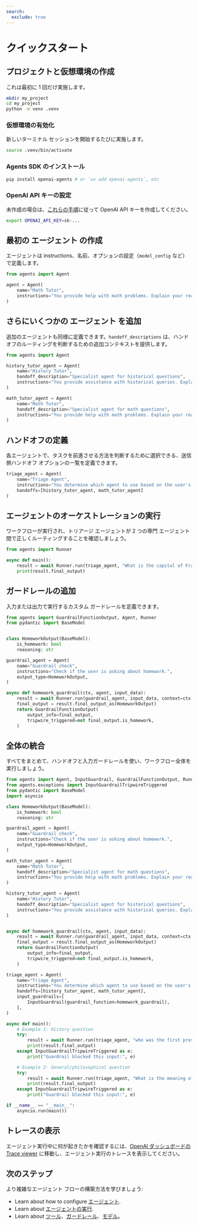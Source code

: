 ```yaml
---
search:
  exclude: true
---
```

# クイックスタート

## プロジェクトと仮想環境の作成

これは最初に 1 回だけ実施します。

```bash
mkdir my_project
cd my_project
python -m venv .venv
```

### 仮想環境の有効化

新しいターミナル セッションを開始するたびに実施します。

```bash
source .venv/bin/activate
```

### Agents SDK のインストール

```bash
pip install openai-agents # or `uv add openai-agents`, etc
```

### OpenAI API キーの設定

未作成の場合は、[これらの手順](https://platform.openai.com/docs/quickstart#create-and-export-an-api-key)に従って OpenAI API キーを作成してください。

```bash
export OPENAI_API_KEY=sk-...
```

## 最初の エージェント の作成

エージェントは instructions、名前、オプションの設定（`model_config` など）で定義します。

```python
from agents import Agent

agent = Agent(
    name="Math Tutor",
    instructions="You provide help with math problems. Explain your reasoning at each step and include examples",
)
```

## さらにいくつかの エージェント を追加

追加のエージェントも同様に定義できます。`handoff_descriptions` は、ハンドオフのルーティングを判断するための追加コンテキストを提供します。

```python
from agents import Agent

history_tutor_agent = Agent(
    name="History Tutor",
    handoff_description="Specialist agent for historical questions",
    instructions="You provide assistance with historical queries. Explain important events and context clearly.",
)

math_tutor_agent = Agent(
    name="Math Tutor",
    handoff_description="Specialist agent for math questions",
    instructions="You provide help with math problems. Explain your reasoning at each step and include examples",
)
```

## ハンドオフの定義

各エージェントで、タスクを前進させる方法を判断するために選択できる、送信側ハンドオフ オプションの一覧を定義できます。

```python
triage_agent = Agent(
    name="Triage Agent",
    instructions="You determine which agent to use based on the user's homework question",
    handoffs=[history_tutor_agent, math_tutor_agent]
)
```

## エージェントのオーケストレーションの実行

ワークフローが実行され、トリアージ エージェントが 2 つの専門 エージェント 間で正しくルーティングすることを確認しましょう。

```python
from agents import Runner

async def main():
    result = await Runner.run(triage_agent, "What is the capital of France?")
    print(result.final_output)
```

## ガードレールの追加

入力または出力で実行するカスタム ガードレールを定義できます。

```python
from agents import GuardrailFunctionOutput, Agent, Runner
from pydantic import BaseModel


class HomeworkOutput(BaseModel):
    is_homework: bool
    reasoning: str

guardrail_agent = Agent(
    name="Guardrail check",
    instructions="Check if the user is asking about homework.",
    output_type=HomeworkOutput,
)

async def homework_guardrail(ctx, agent, input_data):
    result = await Runner.run(guardrail_agent, input_data, context=ctx.context)
    final_output = result.final_output_as(HomeworkOutput)
    return GuardrailFunctionOutput(
        output_info=final_output,
        tripwire_triggered=not final_output.is_homework,
    )
```

## 全体の統合

すべてをまとめて、ハンドオフと入力ガードレールを使い、ワークフロー全体を実行しましょう。

```python
from agents import Agent, InputGuardrail, GuardrailFunctionOutput, Runner
from agents.exceptions import InputGuardrailTripwireTriggered
from pydantic import BaseModel
import asyncio

class HomeworkOutput(BaseModel):
    is_homework: bool
    reasoning: str

guardrail_agent = Agent(
    name="Guardrail check",
    instructions="Check if the user is asking about homework.",
    output_type=HomeworkOutput,
)

math_tutor_agent = Agent(
    name="Math Tutor",
    handoff_description="Specialist agent for math questions",
    instructions="You provide help with math problems. Explain your reasoning at each step and include examples",
)

history_tutor_agent = Agent(
    name="History Tutor",
    handoff_description="Specialist agent for historical questions",
    instructions="You provide assistance with historical queries. Explain important events and context clearly.",
)


async def homework_guardrail(ctx, agent, input_data):
    result = await Runner.run(guardrail_agent, input_data, context=ctx.context)
    final_output = result.final_output_as(HomeworkOutput)
    return GuardrailFunctionOutput(
        output_info=final_output,
        tripwire_triggered=not final_output.is_homework,
    )

triage_agent = Agent(
    name="Triage Agent",
    instructions="You determine which agent to use based on the user's homework question",
    handoffs=[history_tutor_agent, math_tutor_agent],
    input_guardrails=[
        InputGuardrail(guardrail_function=homework_guardrail),
    ],
)

async def main():
    # Example 1: History question
    try:
        result = await Runner.run(triage_agent, "who was the first president of the united states?")
        print(result.final_output)
    except InputGuardrailTripwireTriggered as e:
        print("Guardrail blocked this input:", e)

    # Example 2: General/philosophical question
    try:
        result = await Runner.run(triage_agent, "What is the meaning of life?")
        print(result.final_output)
    except InputGuardrailTripwireTriggered as e:
        print("Guardrail blocked this input:", e)

if __name__ == "__main__":
    asyncio.run(main())
```

## トレースの表示

エージェント実行中に何が起きたかを確認するには、[OpenAI ダッシュボードの Trace viewer](https://platform.openai.com/traces) に移動し、エージェント実行のトレースを表示してください。

## 次のステップ

より複雑なエージェント フローの構築方法を学びましょう:

- Learn about how to configure [エージェント](agents.md).
- Learn about [エージェントの実行](running_agents.md).
- Learn about [ツール](tools.md)、[ガードレール](guardrails.md)、[モデル](models/index.md)。